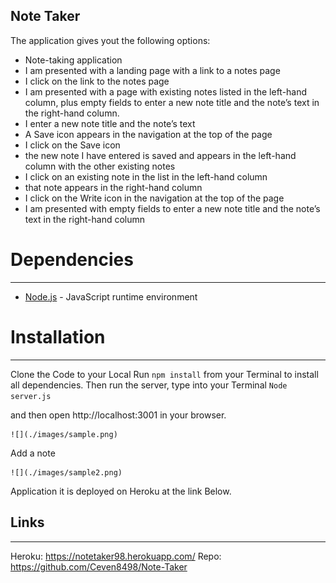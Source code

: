 ## Note Taker

The application gives yout the following options:
* Note-taking application
* I am presented with a landing page with a link to a notes page
* I click on the link to the notes page
* I am presented with a page with existing notes listed in the left-hand column, plus empty fields to enter a new note title and the note’s text in the right-hand column.
* I enter a new note title and the note’s text
* A Save icon appears in the navigation at the top of the page
* I click on the Save icon
* the new note I have entered is saved and appears in the left-hand column with the other existing notes
* I click on an existing note in the list in the left-hand column
* that note appears in the right-hand column
* I click on the Write icon in the navigation at the top of the page
* I am presented with empty fields to enter a new note title and the note’s text in the right-hand column

# Dependencies
---
* [Node.js](https://nodejs.org/en/) - JavaScript runtime environment

# Installation
---
Clone the Code to your Local
Run `npm install` from your Terminal to install all dependencies.
Then run the server, type into your Terminal
`Node server.js`

and then open http://localhost:3001 in your browser.


    ![](./images/sample.png)

Add a note

    ![](./images/sample2.png)


Application it is deployed on Heroku at the link Below.

## Links
---
Heroku: https://notetaker98.herokuapp.com/
Repo: https://github.com/Ceven8498/Note-Taker